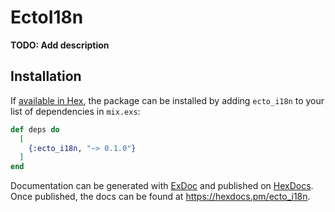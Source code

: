 # EctoI18n

**TODO: Add description**

## Installation

If [available in Hex](https://hex.pm/docs/publish), the package can be installed
by adding `ecto_i18n` to your list of dependencies in `mix.exs`:

```elixir
def deps do
  [
    {:ecto_i18n, "~> 0.1.0"}
  ]
end
```

Documentation can be generated with [ExDoc](https://github.com/elixir-lang/ex_doc)
and published on [HexDocs](https://hexdocs.pm). Once published, the docs can
be found at <https://hexdocs.pm/ecto_i18n>.

